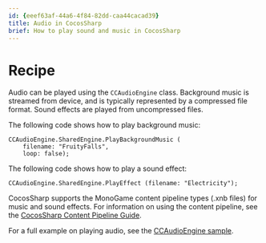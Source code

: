 ```yaml
---
id: {eeef63af-44a6-4f84-82dd-caa44cacad39}  
title: Audio in CocosSharp  
brief: How to play sound and music in CocosSharp  
---
```


# Recipe

Audio can be played using the `CCAudioEngine` class. Background music is streamed from device, and is typically represented by a compressed file format. Sound effects are played from uncompressed files. 

The following code shows how to play background music: 

```
CCAudioEngine.SharedEngine.PlayBackgroundMusic (
    filename: "FruityFalls",
    loop: false);
```

The following code shows how to play a sound effect: 

```
CCAudioEngine.SharedEngine.PlayEffect (filename: "Electricity");
```

CocosSharp supports the MonoGame content pipeline types (.xnb files) for music and sound effects. For information on using the content pipeline, see the [CocosSharp Content Pipeline Guide](/guides/cross-platform/game_development/cocossharp/content_pipeline/).

For a full example on playing audio, see the [CCAudioEngine sample](/samples/mobile/CCAudioEngine/).
